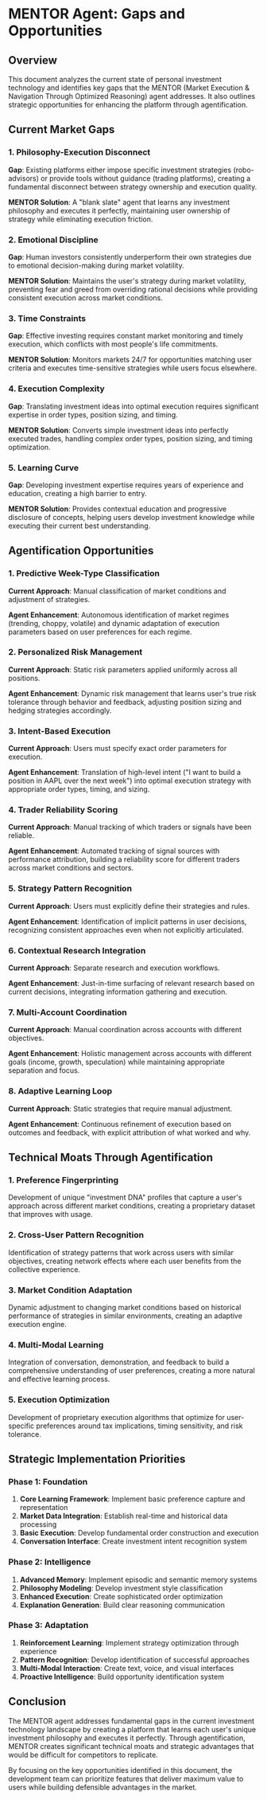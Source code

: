 # MENTOR Agent: Gaps and Opportunities

## Overview

This document analyzes the current state of personal investment technology and identifies key gaps that the MENTOR (Market Execution & Navigation Through Optimized Reasoning) agent addresses. It also outlines strategic opportunities for enhancing the platform through agentification.

## Current Market Gaps

### 1. Philosophy-Execution Disconnect

**Gap**: Existing platforms either impose specific investment strategies (robo-advisors) or provide tools without guidance (trading platforms), creating a fundamental disconnect between strategy ownership and execution quality.

**MENTOR Solution**: A "blank slate" agent that learns any investment philosophy and executes it perfectly, maintaining user ownership of strategy while eliminating execution friction.

### 2. Emotional Discipline

**Gap**: Human investors consistently underperform their own strategies due to emotional decision-making during market volatility.

**MENTOR Solution**: Maintains the user's strategy during market volatility, preventing fear and greed from overriding rational decisions while providing consistent execution across market conditions.

### 3. Time Constraints

**Gap**: Effective investing requires constant market monitoring and timely execution, which conflicts with most people's life commitments.

**MENTOR Solution**: Monitors markets 24/7 for opportunities matching user criteria and executes time-sensitive strategies while users focus elsewhere.

### 4. Execution Complexity

**Gap**: Translating investment ideas into optimal execution requires significant expertise in order types, position sizing, and timing.

**MENTOR Solution**: Converts simple investment ideas into perfectly executed trades, handling complex order types, position sizing, and timing optimization.

### 5. Learning Curve

**Gap**: Developing investment expertise requires years of experience and education, creating a high barrier to entry.

**MENTOR Solution**: Provides contextual education and progressive disclosure of concepts, helping users develop investment knowledge while executing their current best understanding.

## Agentification Opportunities

### 1. Predictive Week-Type Classification

**Current Approach**: Manual classification of market conditions and adjustment of strategies.

**Agent Enhancement**: Autonomous identification of market regimes (trending, choppy, volatile) and dynamic adaptation of execution parameters based on user preferences for each regime.

### 2. Personalized Risk Management

**Current Approach**: Static risk parameters applied uniformly across all positions.

**Agent Enhancement**: Dynamic risk management that learns user's true risk tolerance through behavior and feedback, adjusting position sizing and hedging strategies accordingly.

### 3. Intent-Based Execution

**Current Approach**: Users must specify exact order parameters for execution.

**Agent Enhancement**: Translation of high-level intent ("I want to build a position in AAPL over the next week") into optimal execution strategy with appropriate order types, timing, and sizing.

### 4. Trader Reliability Scoring

**Current Approach**: Manual tracking of which traders or signals have been reliable.

**Agent Enhancement**: Automated tracking of signal sources with performance attribution, building a reliability score for different traders across market conditions and sectors.

### 5. Strategy Pattern Recognition

**Current Approach**: Users must explicitly define their strategies and rules.

**Agent Enhancement**: Identification of implicit patterns in user decisions, recognizing consistent approaches even when not explicitly articulated.

### 6. Contextual Research Integration

**Current Approach**: Separate research and execution workflows.

**Agent Enhancement**: Just-in-time surfacing of relevant research based on current decisions, integrating information gathering and execution.

### 7. Multi-Account Coordination

**Current Approach**: Manual coordination across accounts with different objectives.

**Agent Enhancement**: Holistic management across accounts with different goals (income, growth, speculation) while maintaining appropriate separation and focus.

### 8. Adaptive Learning Loop

**Current Approach**: Static strategies that require manual adjustment.

**Agent Enhancement**: Continuous refinement of execution based on outcomes and feedback, with explicit attribution of what worked and why.

## Technical Moats Through Agentification

### 1. Preference Fingerprinting

Development of unique "investment DNA" profiles that capture a user's approach across different market conditions, creating a proprietary dataset that improves with usage.

### 2. Cross-User Pattern Recognition

Identification of strategy patterns that work across users with similar objectives, creating network effects where each user benefits from the collective experience.

### 3. Market Condition Adaptation

Dynamic adjustment to changing market conditions based on historical performance of strategies in similar environments, creating an adaptive execution engine.

### 4. Multi-Modal Learning

Integration of conversation, demonstration, and feedback to build a comprehensive understanding of user preferences, creating a more natural and effective learning process.

### 5. Execution Optimization

Development of proprietary execution algorithms that optimize for user-specific preferences around tax implications, timing sensitivity, and risk tolerance.

## Strategic Implementation Priorities

### Phase 1: Foundation

1. **Core Learning Framework**: Implement basic preference capture and representation
2. **Market Data Integration**: Establish real-time and historical data processing
3. **Basic Execution**: Develop fundamental order construction and execution
4. **Conversation Interface**: Create investment intent recognition system

### Phase 2: Intelligence

1. **Advanced Memory**: Implement episodic and semantic memory systems
2. **Philosophy Modeling**: Develop investment style classification
3. **Enhanced Execution**: Create sophisticated order optimization
4. **Explanation Generation**: Build clear reasoning communication

### Phase 3: Adaptation

1. **Reinforcement Learning**: Implement strategy optimization through experience
2. **Pattern Recognition**: Develop identification of successful approaches
3. **Multi-Modal Interaction**: Create text, voice, and visual interfaces
4. **Proactive Intelligence**: Build opportunity identification system

## Conclusion

The MENTOR agent addresses fundamental gaps in the current investment technology landscape by creating a platform that learns each user's unique investment philosophy and executes it perfectly. Through agentification, MENTOR creates significant technical moats and strategic advantages that would be difficult for competitors to replicate.

By focusing on the key opportunities identified in this document, the development team can prioritize features that deliver maximum value to users while building defensible advantages in the market.
